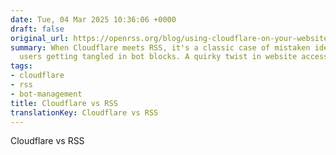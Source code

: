 ```yaml
---
date: Tue, 04 Mar 2025 10:36:06 +0000
draft: false
original_url: https://openrss.org/blog/using-cloudflare-on-your-website-could-be-blocking-rss-users
summary: When Cloudflare meets RSS, it's a classic case of mistaken identity—legitimate
  users getting tangled in bot blocks. A quirky twist in website access!
tags:
- cloudflare
- rss
- bot-management
title: Cloudflare vs RSS
translationKey: Cloudflare vs RSS
---
```


Cloudflare vs RSS